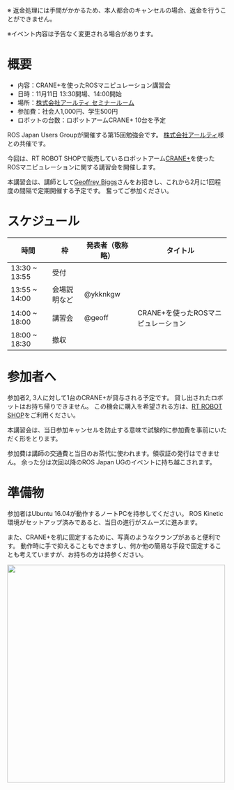 ※ 返金処理には手間がかかるため、本人都合のキャンセルの場合、返金を行うことができません。

※イベント内容は予告なく変更される場合があります。


# 概要

- 内容：CRANE+を使ったROSマニピュレーション講習会
- 日時：11月11日 13:30開場、14:00開始
- 場所：[株式会社アールティ セミナールーム](東京都千代田区外神田3-9-2末広ビル3F)
- 参加費：社会人1,000円、学生500円
- ロボットの台数：ロボットアームCRANE+ 10台を予定

ROS Japan Users Groupが開催する第15回勉強会です。
[株式会社アールティ](http://www.rt-net.jp)様との共催です。

今回は、RT ROBOT SHOPで販売しているロボットアーム[CRANE+](http://www.rt-shop.jp/index.php?main_page=product_info&cPath=1348_1&products_id=2441)を使ったROSマニピュレーションに関する講習会を開催します。

本講習会は、講師として[Geoffrey Biggs](https://github.com/gbiggs)さんをお招きし、これから2月に1回程度の間隔で定期開催する予定です。
奮ってご参加ください。

# スケジュール

時間 | 枠 | 発表者（敬称略） | タイトル
-----|----|------------------|----------
13:30 ~ 13:55 | 受付 | | |
13:55 ~ 14:00 | 会場説明など | @ykknkgw | |
14:00 ~ 18:00 | 講習会 | @geoff | CRANE+を使ったROSマニピュレーション |
18:00 ~ 18:30 | 撤収 | | |

# 参加者へ

参加者2, 3人に対して1台のCRANE+が貸与される予定です。
貸し出されたロボットはお持ち帰りできません。
この機会に購入を希望される方は、[RT ROBOT SHOP](http://www.rt-shop.jp/index.php?main_page=product_info&cPath=1348_1&products_id=2441)をご利用ください。

本講習会は、当日参加キャンセルを防止する意味で試験的に参加費を事前にいただく形をとります。

参加費は講師の交通費と当日のお茶代に使われます。領収証の発行はできません。
余った分は次回以降のROS Japan UGのイベントに持ち越こされます。

# 準備物

参加者はUbuntu 16.04が動作するノートPCを持参してください。
ROS Kinetic環境がセットアップ済みであると、当日の進行がスムーズに進みます。

また、CRANE+を机に固定するために、写真のようなクランプがあると便利です。
動作時に手で抑えることもできますし、何か他の簡易な手段で固定することも考えていますが、お持ちの方は持参ください。

<img src="https://gbiggs.github.io/ros_moveit_rsj_tutorial/images/crane_plus_pick_step_prepare.jpg" width="500px">
